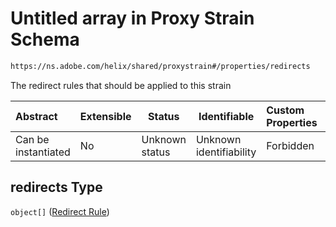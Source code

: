 # Untitled array in Proxy Strain Schema

```txt
https://ns.adobe.com/helix/shared/proxystrain#/properties/redirects
```

The redirect rules that should be applied to this strain


| Abstract            | Extensible | Status         | Identifiable            | Custom Properties | Additional Properties | Access Restrictions | Defined In                                                                  |
| :------------------ | ---------- | -------------- | ----------------------- | :---------------- | --------------------- | ------------------- | --------------------------------------------------------------------------- |
| Can be instantiated | No         | Unknown status | Unknown identifiability | Forbidden         | Allowed               | none                | [proxystrain.schema.json\*](proxystrain.schema.json "open original schema") |

## redirects Type

`object[]` ([Redirect Rule](proxystrain-properties-redirects-redirect-rule.md))
